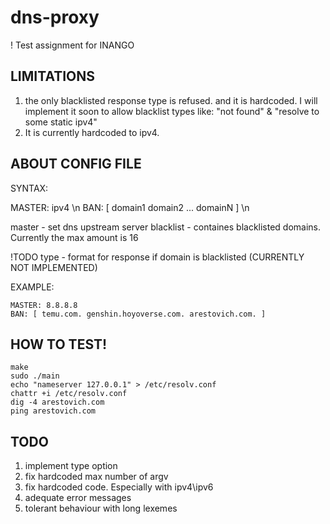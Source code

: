 # dns-proxy
! Test assignment for INANGO

## LIMITATIONS
1) the only blacklisted response type is refused. and it is hardcoded. I will implement it soon to allow blacklist types like: "not found" & "resolve to some static ipv4"
2) It is currently hardcoded to ipv4.


## ABOUT CONFIG FILE

SYNTAX: 

MASTER: ipv4 \n
BAN: [ domain1 domain2 ... domainN ] \n


master - set dns upstream server
blacklist - containes blacklisted domains. Currently the max amount is 16

!TODO type - format for response if domain is blacklisted (CURRENTLY NOT IMPLEMENTED)

EXAMPLE:
```
MASTER: 8.8.8.8
BAN: [ temu.com. genshin.hoyoverse.com. arestovich.com. ]
```

## HOW TO TEST!
```
make
sudo ./main
echo "nameserver 127.0.0.1" > /etc/resolv.conf
chattr +i /etc/resolv.conf
dig -4 arestovich.com
ping arestovich.com
```

## TODO
1) implement type option
2) fix hardcoded max number of argv
3) fix hardcoded code. Especially with ipv4\ipv6
4) adequate error messages
5) tolerant behaviour with long lexemes